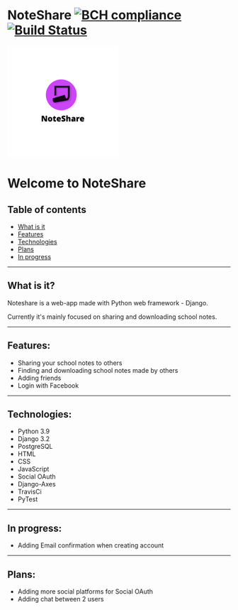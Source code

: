 # NoteShare [![BCH compliance](https://bettercodehub.com/edge/badge/NotSoYeezy/NoteShare?branch=master&token=13e5dd3ad8b0a2e9f42bdcf762202ca19eaaac9f)](https://bettercodehub.com/)[![Build Status](https://app.travis-ci.com/NotSoYeezy/NoteShare.svg?token=bQzNsgWxX2T1inAR7NVx&branch=master)](https://app.travis-ci.com/NotSoYeezy/NoteShare)

<img src="Readme/logo.png" width='250'>


# Welcome to NoteShare 

## Table of contents
* [What is it](#what-is-it?)
* [Features](#features)
* [Technologies](#technologies)
* [Plans](#plans)
* [In progress](#in-progress)
--- 

## What is it?
Noteshare is a web-app made with Python web framework - Django.

Currently it's mainly focused on sharing and downloading school notes.

---

## Features:
- Sharing your school notes to others
- Finding and downloading school notes made by others
- Adding friends
- Login with Facebook

---

## Technologies:
- Python 3.9
- Django 3.2
- PostgreSQL
- HTML
- CSS
- JavaScript
- Social OAuth
- Django-Axes
- TravisCi
- PyTest

---

## In progress:
- Adding Email confirmation when creating account
 
---

## Plans:
- Adding more social platforms for Social OAuth
- Adding chat between 2 users
